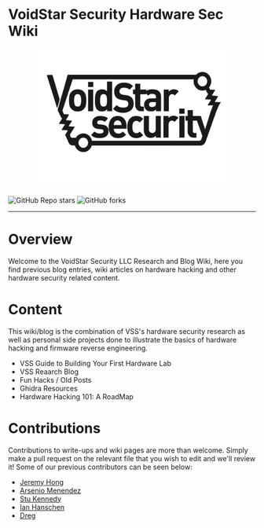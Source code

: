# VoidStar Security Hardware Sec Wiki

<p align="center">
  <img src="assets/images/logo.png" alt="VSS Logo" style="width:400px"/>
</p>

![GitHub Repo stars](https://img.shields.io/github/stars/voidstarsec/hw-hacking-lab) ![GitHub forks](https://img.shields.io/github/forks/voidstarsec/hw-hacking-lab)

---

# Overview

Welcome to the VoidStar Security LLC Research and Blog Wiki, here you find previous blog entries, wiki articles on hardware hacking and other hardware security related content. 

# Content

This wiki/blog is the combination of VSS's hardware security research as well as personal side projects done to illustrate the basics of hardware hacking and firmware reverse engineering. 

- VSS Guide to Building Your First Hardware Lab
- VSS Reaarch Blog
- Fun Hacks / Old Posts
- Ghidra Resources
- Hardware Hacking 101: A RoadMap

# Contributions

Contributions to write-ups and wiki pages are more than welcome. Simply make a pull request on the relevant file that you wish to edit and we'll review it! Some of our previous contributors can be seen below:


- [Jeremy Hong](https://twitter.com/ElectronicsbyJH)
- [Arsenio Menendez](https://twitter.com/Ascii211)
- [Stu Kennedy](https://twitter.com/NoobieDog)
- [Ian Hanschen](https://twitter.com/furan)
- [Dreg](https://twitter.com/therealdreg)
